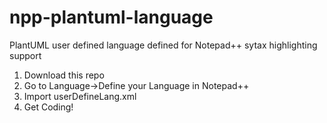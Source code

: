 # npp-plantuml-language
PlantUML user defined language defined for Notepad++ sytax highlighting support

1. Download this repo
2. Go to Language->Define your Language in Notepad++
3. Import userDefineLang.xml
4. Get Coding!
